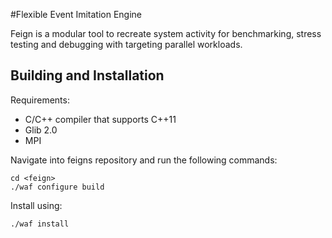 #Flexible Event Imitation Engine


Feign is a modular tool to recreate system activity for benchmarking, stress testing
and debugging with targeting parallel workloads.

## Building and Installation

Requirements:

* C/C++ compiler that supports C++11
* Glib 2.0
* MPI


Navigate into feigns repository and run the following commands:

    cd <feign>
    ./waf configure build

Install using:

    ./waf install
